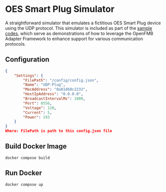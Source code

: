 # OES Smart Plug Simulator

A straightforward simulator that emulates a fictitious OES Smart Plug device using the UDP protocol. This simulator is included as part of the [sample codes](https://github.com/openenergysolutions/openfmb.adapters.ext), which serve as demonstrations of how to leverage the OpenFMB Adapter Framework to enhance support for various communication protocols.

## Configuration

```json
{
    "Settings": {
        "FilePath": "/config/config.json",
        "Name": "UDP-Plug",
        "MacAddress": "0a81d60c2233",
        "HostIpAddress": "0.0.0.0",
        "BroadcastIntervalMs": 1000,
        "Port": 8556,
        "Voltage": 120,
        "Current": 5,
        "Power": 193
    }
}
Where: FilePath is path to this config.json file
```

## Build Docker Image

```
docker compose build
```

## Run Docker

```
docker compose up
```
